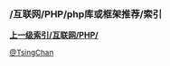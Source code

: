 ### /互联网/PHP/php库或框架推荐/索引


**[上一级索引/互联网/PHP/](/互联网/PHP/)**


<font size=2 color='grey'> [@TsingChan](https://github.com/tsingchan) </font>

